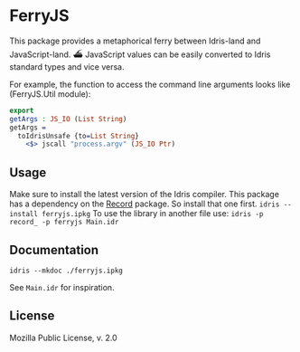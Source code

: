 FerryJS
============================

This package provides a metaphorical ferry between Idris-land and JavaScript-land. ⛴ 
JavaScript values can be easily converted to Idris standard types and vice versa.

For example, the function to access the command line arguments looks like (FerryJS.Util module):

```Idris
export
getArgs : JS_IO (List String)
getArgs =
  toIdrisUnsafe {to=List String}
    <$> jscall "process.argv" (JS_IO Ptr)
```


Usage
-----------------------------
Make sure to install the latest version of the Idris compiler. This package has a dependency on the [Record](https://github.com/leon-vv/Record) package. So install that one first.
```idris --install ferryjs.ipkg```
To use the library in another file use:
```idris -p record_ -p ferryjs Main.idr```

Documentation
----------------------------
```idris --mkdoc ./ferryjs.ipkg```

See `Main.idr` for inspiration.

License
----------------------------
Mozilla Public License, v. 2.0
